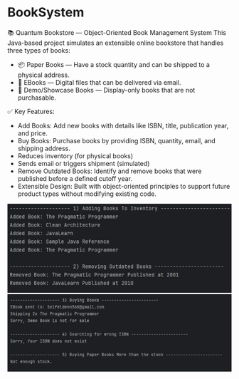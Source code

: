 # BookSystem
📚 Quantum Bookstore — Object-Oriented Book Management System
This Java-based project simulates an extensible online bookstore that handles three types of books:
- 📦 Paper Books — Have a stock quantity and can be shipped to a physical address.
- 💾 EBooks — Digital files that can be delivered via email.
- 📖 Demo/Showcase Books — Display-only books that are not purchasable.

✅ Key Features:
- Add Books: Add new books with details like ISBN, title, publication year, and price.
- Buy Books: Purchase books by providing ISBN, quantity, email, and shipping address.
- Reduces inventory (for physical books)
- Sends email or triggers shipment (simulated)
- Remove Outdated Books: Identify and remove books that were published before a defined cutoff year.
- Extensible Design: Built with object-oriented principles to support future product types without modifying existing code.


![Screenshot 1](https://github.com/Seif-eldeen-hassan/BookSysten/blob/main/Screenshots/Screenshot%202025-07-08%20231411.png?raw=true)
![Screenshot 2](https://github.com/Seif-eldeen-hassan/BookSysten/blob/main/Screenshots/Screenshot%202025-07-08%20231418.png?raw=true)
